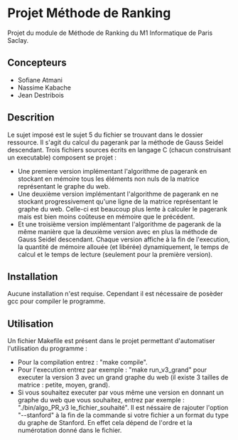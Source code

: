 # Projet Méthode de Ranking

Projet du module de Méthode de Ranking du M1 Informatique de Paris Saclay.

## Concepteurs

* Sofiane Atmani
* Nassime Kabache
* Jean Destribois

## Descrition

Le sujet imposé est le sujet 5 du fichier se trouvant dans le dossier ressource.
Il s'agit du calcul du pagerank par la méthode de Gauss Seidel descendant.
Trois fichiers sources écrits en langage C (chacun construisant un executable) composent se projet :
* Une premiere version implémentant l'algorithme de pagerank en stockant en mémoire tous les éléments non nuls de la matrice représentant le graphe du web.
* Une deuxième version implémentant l'algorithme de pagerank en ne stockant progressivement qu'une ligne de la matrice représentant le graphe du web. Celle-ci est beaucoup plus lente à calculer le pagerank mais est bien moins coûteuse en mémoire que le précédent.
* Et une troisième version implémentant l'algorithme de pagerank de la même manière que la deuxième version avec en plus la méthode de Gauss Seidel descendant.
Chaque version affiche à la fin de l'execution, la quantité de mémoire allouée (et libérée) dynamiquement, le temps de calcul et le temps de lecture (seulement pour la première version).

## Installation

Aucune installation n'est requise.
Cependant il est nécessaire de posèder gcc pour compiler le programme.

## Utilisation

Un fichier Makefile est présent dans le projet permettant d'automatiser l'utilisation du programme : 
* Pour la compilation entrez : "make compile".
* Pour l'execution entrez par exemple : "make run_v3_grand" pour executer la version 3 avec un grand graphe du web (il existe 3 tailles de matrice : petite, moyen, grand).
* Si vous souhaitez executer par vous même une version en donnant un graphe du web que vous souhaitez, entrez par exemple : "./bin/algo_PR_v3 le_fichier_souhaité". Il est néssaire de rajouter l'option "--stanford" à la fin de la commande si votre fichier a un format du type du graphe de Stanford. En effet cela dépend de l'ordre et la numérotation donné dans le fichier.

